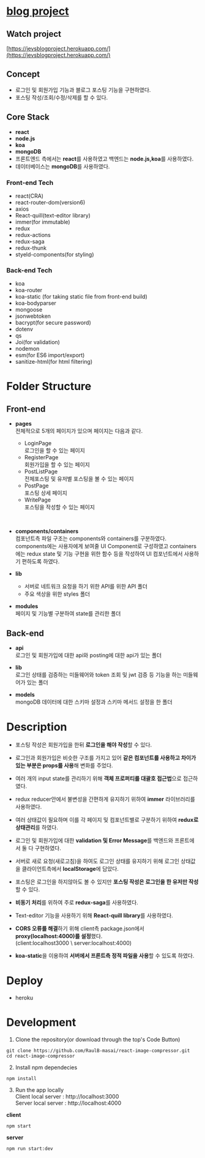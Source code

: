 # [blog project](https://jevsblogproject.herokuapp.com/)

## **Watch project**

[https://jevsblogproject.herokuapp.com/](https://jevsblogproject.herokuapp.com/)

## **Concept**

- 로그인 및 회원가입 기능과 블로그 포스팅 기능을 구현하였다.
- 포스팅 작성/조회/수정/삭제를 할 수 있다.

## **Core Stack**

- **react**
- **node.js**
- **koa**
- **mongoDB**
- 프론트엔드 측에서는 **react**를 사용하였고 백엔드는 **node.js,koa**를 사용하였다.
- 데이터베이스는 **mongoDB**를 사용하였다.

### **Front-end Tech**

- react(CRA)
- react-router-dom(version6)
- axios
- React-quill(text-editor library)
- immer(for immutable)
- redux
- redux-actions
- redux-saga
- redux-thunk
- styeld-components(for styling)

### **Back-end Tech**

- koa
- koa-router
- koa-static (for taking static file from front-end build)
- koa-bodyparser
- mongoose
- jsonwebtoken
- bacrypt(for secure password)
- dotenv
- qs
- Joi(for validation)
- nodemon
- esm(for ES6 import/export)
- sanitize-html(for html filtering)

# Folder Structure

## **Front-end**

- **pages**  
  전체적으로 5개의 페이지가 있으며 페이지는 다음과 같다.

  - LoginPage  
    로그인을 할 수 있는 페이지
  - RegisterPage  
    회원가입을 할 수 있는 페이지
  - PostListPage  
    전체포스팅 및 유저별 포스팅을 볼 수 있는 페이지
  - PostPage  
    포스팅 상세 페이지
  - WritePage  
    포스팅을 작성할 수 있는 페이지

<br>

- **components/containers**  
  컴포넌트측 파일 구조는 components와 containers를 구분하였다.  
  components에는 사용자에게 보여줄 UI Component로 구성하였고 containers에는 redux state 및 기능 구현을 위한 함수 등을 작성하여 UI 컴포넌트에서 사용하기 편하도록 하였다.

- **lib**

  - 서버로 네트워크 요청을 하기 위한 API를 위한 API 폴더
  - 주요 색상을 위한 styles 폴더

- **modules**  
  페이지 및 기능별 구분하여 state를 관리한 폴더

## **Back-end**

- **api**  
  로그인 및 회원가입에 대한 api와 posting에 대한 api가 있는 폴더

- **lib**  
  로그인 상태를 검증하는 미들웨어와 token 조회 및 jwt 검증 등 기능을 하는 미들웨어가 있는 폴더

- **models**  
  mongoDB 데이터에 대한 스키마 설정과 스키마 메서드 설정을 한 폴더

# Description

- 포스팅 작성은 회원가입을 한뒤 **로그인을 해야 작성**할 수 있다.

- 로그인과 회원가입은 비슷한 구조를 가지고 있어 **같은 컴포넌트를 사용하고 차이가 있는 부분은 props를 사용**해 변화를 주었다.

- 여러 개의 input state를 관리하기 위해 **객체 프로퍼티를 대괄호 접근법**으로 접근하였다.

- redux reducer안에서 불변성을 간편하게 유지하기 위하여 **immer** 라이브러리를 사용하였다.

- 여러 상태값이 필요하며 이를 각 페이지 및 컴포넌트별로 구분하기 위하여 **redux로 상태관리**를 하였다.

- 로그인 및 회원가입에 대한 **validation 및 Error Message**를 백엔드와 프론트에서 둘 다 구현하였다.

- 서버로 새로 요청(새로고침)을 하여도 로그인 상태를 유지하기 위해 로그인 상태값을 클라이언트측에서 **localStorage**에 담았다.

- 포스팅은 로그인을 하지않아도 볼 수 있지만 **포스팅 작성은 로그인을 한 유저만 작성**할 수 있다.

- **비동기 처리**를 위하여 주로 **redux-saga**를 사용하였다.

- Text-editor 기능을 사용하기 위해 **React-quill library**를 사용하였다.

- **CORS 오류를 해결**하기 위해 client측 package.json에서 **proxy(localhost:4000)를 설정**했다.  
  (client:localhost3000 \ server:localhost:4000)

- **koa-static**을 이용하여 **서버에서 프론트측 정적 파일을 사용**할 수 있도록 하였다.

# Deploy

- heroku

# Development

1. Clone the repository(or download through the top's Code Button)

```
git clone https://github.com/RaulB-masai/react-image-compressor.git
cd react-image-compressor
```

2. Install npm dependecies

```
npm install
```

3. Run the app locally  
   Client local server : http://localhost:3000  
   Server local server : http://localhost:4000

**client**

```
npm start
```

**server**

```
npm run start:dev
```
